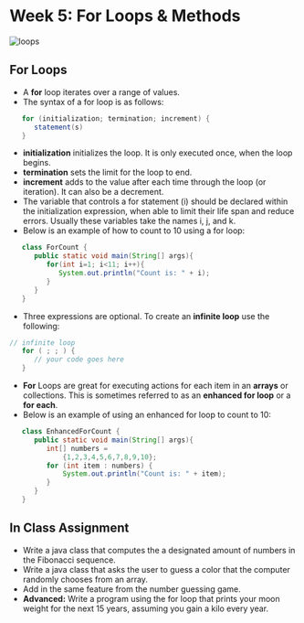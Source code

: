 # Week 5: For Loops & Methods

![loops](https://raw.githubusercontent.com/compagnb/IntroToObjectOrientedProgramming-Java/master/imgs/loops.png)

## For Loops
* A **for** loop iterates over a range of values.
* The syntax of a for loop is as follows:
```java
   for (initialization; termination; increment) {
      statement(s)
   }
```
   * **initialization** initializes the loop. It is only executed once, when the loop begins.
   * **termination** sets the limit for the loop to end.
   * **increment** adds to the value after each time through the loop (or iteration). It can also be a decrement.
* The variable that controls a for statement (i) should be declared within the initialization expression, when able to limit their life span and reduce errors. Usually these variables take the names i, j, and k.
* Below is an example of how to count to 10 using a for loop:
```java
   class ForCount {
      public static void main(String[] args){
         for(int i=1; i<11; i++){
            System.out.println("Count is: " + i);
         }
      }
   }

```
* Three expressions are optional. To create an **infinite loop** use the following:
```java
// infinite loop
   for ( ; ; ) {
      // your code goes here
   }
```
* **For** Loops are great for executing actions for each item in an **arrays** or collections. This is sometimes referred to as an **enhanced for loop** or a **for each**.
* Below is an example of using an enhanced for loop to count to 10:
```java
   class EnhancedForCount {
      public static void main(String[] args){
         int[] numbers =
             {1,2,3,4,5,6,7,8,9,10};
         for (int item : numbers) {
             System.out.println("Count is: " + item);
         }
      }
   }
```

## In Class Assignment
* Write a java class that computes the a designated amount of numbers in the Fibonacci sequence.
* Write a java class that asks the user to guess a color that the computer randomly chooses from an array. 
* Add in the same feature from the number guessing game.
* **Advanced:**  Write a program using the for loop that prints your moon weight for the next 15 years, assuming you gain a kilo every year. 







